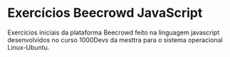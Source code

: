 # Exercícios Beecrowd JavaScript
 Exercícios iniciais da plataforma Beecrowd feito na linguagem javascript desenvolvidos no curso 1000Devs da mesttra para o sistema operacional Linux-Ubuntu.
